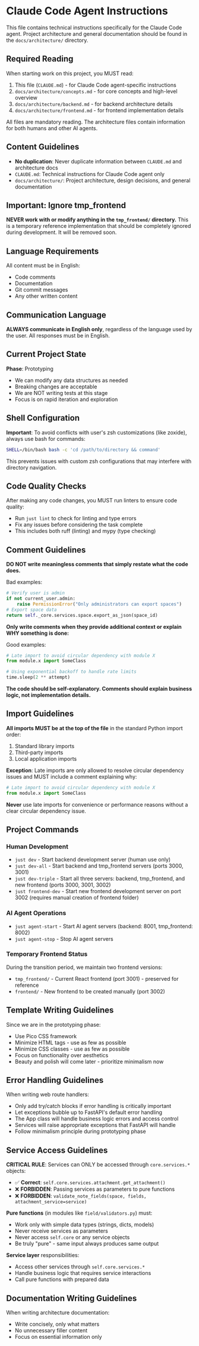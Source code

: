 # Claude Code Agent Instructions

This file contains technical instructions specifically for the Claude Code agent. Project architecture and general documentation should be found in the `docs/architecture/` directory.

## Required Reading

When starting work on this project, you MUST read:
1. This file (`CLAUDE.md`) - for Claude Code agent-specific instructions
2. `docs/architecture/concepts.md` - for core concepts and high-level overview
3. `docs/architecture/backend.md` - for backend architecture details
4. `docs/architecture/frontend.md` - for frontend implementation details

All files are mandatory reading. The architecture files contain information for both humans and other AI agents.

## Content Guidelines

- **No duplication**: Never duplicate information between `CLAUDE.md` and architecture docs
- `CLAUDE.md`: Technical instructions for Claude Code agent only
- `docs/architecture/`: Project architecture, design decisions, and general documentation

## Important: Ignore tmp_frontend

**NEVER work with or modify anything in the `tmp_frontend/` directory.** This is a temporary reference implementation that should be completely ignored during development. It will be removed soon.

## Language Requirements

All content must be in English:
- Code comments
- Documentation
- Git commit messages
- Any other written content

## Communication Language

**ALWAYS communicate in English only**, regardless of the language used by the user. All responses must be in English.

## Current Project State

**Phase**: Prototyping
- We can modify any data structures as needed
- Breaking changes are acceptable
- We are NOT writing tests at this stage
- Focus is on rapid iteration and exploration

## Shell Configuration

**Important**: To avoid conflicts with user's zsh customizations (like zoxide), always use bash for commands:

```bash
SHELL=/bin/bash bash -c 'cd /path/to/directory && command'
```

This prevents issues with custom zsh configurations that may interfere with directory navigation.

## Code Quality Checks

After making any code changes, you MUST run linters to ensure code quality:
- Run `just lint` to check for linting and type errors
- Fix any issues before considering the task complete
- This includes both ruff (linting) and mypy (type checking)

## Comment Guidelines

**DO NOT write meaningless comments that simply restate what the code does.**

Bad examples:
```python
# Verify user is admin
if not current_user.admin:
    raise PermissionError("Only administrators can export spaces")
# Export space data
return self._core.services.space.export_as_json(space_id)
```

**Only write comments when they provide additional context or explain WHY something is done:**

Good examples:
```python
# Late import to avoid circular dependency with module X
from module.x import SomeClass

# Using exponential backoff to handle rate limits
time.sleep(2 ** attempt)
```

**The code should be self-explanatory. Comments should explain business logic, not implementation details.**

## Import Guidelines

**All imports MUST be at the top of the file** in the standard Python import order:
1. Standard library imports
2. Third-party imports
3. Local application imports

**Exception**: Late imports are only allowed to resolve circular dependency issues and MUST include a comment explaining why:
```python
# Late import to avoid circular dependency with module X
from module.x import SomeClass
```

**Never** use late imports for convenience or performance reasons without a clear circular dependency issue.

## Project Commands

### Human Development
- `just dev` - Start backend development server (human use only)
- `just dev-all` - Start backend and tmp_frontend servers (ports 3000, 3001)
- `just dev-triple` - Start all three servers: backend, tmp_frontend, and new frontend (ports 3000, 3001, 3002)
- `just frontend-dev` - Start new frontend development server on port 3002 (requires manual creation of frontend folder)

### AI Agent Operations
- `just agent-start` - Start AI agent servers (backend: 8001, tmp_frontend: 8002)
- `just agent-stop` - Stop AI agent servers

### Temporary Frontend Status
During the transition period, we maintain two frontend versions:
- `tmp_frontend/` - Current React frontend (port 3001) - preserved for reference
- `frontend/` - New frontend to be created manually (port 3002)

## Template Writing Guidelines

Since we are in the prototyping phase:
- Use Pico CSS framework
- Minimize HTML tags - use as few as possible
- Minimize CSS classes - use as few as possible
- Focus on functionality over aesthetics
- Beauty and polish will come later - prioritize minimalism now

## Error Handling Guidelines

When writing web route handlers:
- Only add try/catch blocks if error handling is critically important
- Let exceptions bubble up to FastAPI's default error handling
- The App class will handle business logic errors and access control
- Services will raise appropriate exceptions that FastAPI will handle
- Follow minimalism principle during prototyping phase

## Service Access Guidelines

**CRITICAL RULE**: Services can ONLY be accessed through `core.services.*` objects:

- ✅ **Correct**: `self.core.services.attachment.get_attachment()`
- ❌ **FORBIDDEN**: Passing services as parameters to pure functions
- ❌ **FORBIDDEN**: `validate_note_fields(space, fields, attachment_service=service)`

**Pure functions** (in modules like `field/validators.py`) must:
- Work only with simple data types (strings, dicts, models)
- Never receive services as parameters
- Never access `self.core` or any service objects
- Be truly "pure" - same input always produces same output

**Service layer** responsibilities:
- Access other services through `self.core.services.*`
- Handle business logic that requires service interactions
- Call pure functions with prepared data

## Documentation Writing Guidelines

When writing architecture documentation:
- Write concisely, only what matters
- No unnecessary filler content
- Focus on essential information only